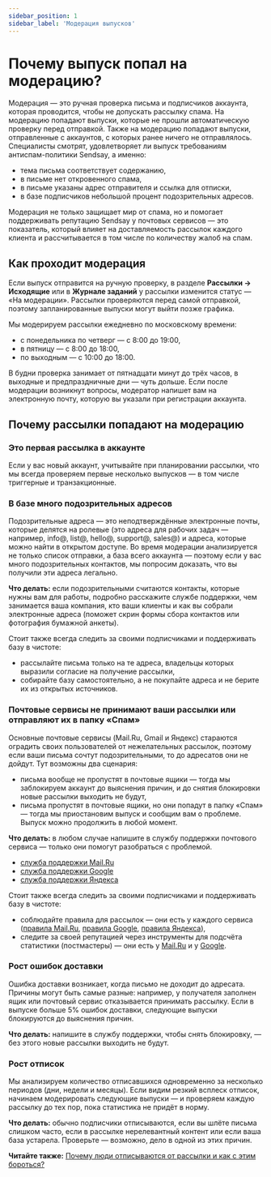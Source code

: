 ```yaml
---
sidebar_position: 1
sidebar_label: 'Модерация выпусков'
---
```


# Почему выпуск попал на модерацию?

Модерация — это ручная проверка письма и подписчиков аккаунта, которая проводится, чтобы не допускать рассылку спама. На модерацию попадают выпуски, которые не прошли автоматическую проверку перед отправкой. Также на модерацию попадают выпуски, отправленные с аккаунтов, с которых ранее ничего не отправлялось. Специалисты смотрят, удовлетворяет ли выпуск требованиям антиспам-политики Sendsay, а именно:

- тема письма соответствует содержанию,
- в письме нет откровенного спама,
- в письме указаны адрес отправителя и ссылка для отписки,
- в базе подписчиков небольшой процент подозрительных адресов.

Модерация не только защищает мир от спама, но и помогает поддерживать репутацию Sendsay у почтовых сервисов — это показатель, который влияет на доставляемость рассылок каждого клиента и рассчитывается в том числе по количеству жалоб на спам.

## Как проходит модерация

Если выпуск отправится на ручную проверку, в разделе **Рассылки → Исходящие** или в **Журнале заданий** у рассылки изменится статус — «На модерации». Рассылки проверяются перед самой отправкой, поэтому запланированные выпуски могут выйти позже графика.

Мы модерируем рассылки ежедневно по московскому времени:

- с понедельника по четверг — с 8:00 до 19:00,
- в пятницу — с 8:00 до 18:00,
- по выходным — с 10:00 до 18:00.

В будни проверка занимает от пятнадцати минут до трёх часов, в выходные и предпраздничные дни — чуть дольше. Если после модерации возникнут вопросы, модератор напишет вам на электронную почту, которую вы указали при регистрации аккаунта.

## Почему рассылки попадают на модерацию

### Это первая рассылка в аккаунте

Если у вас новый аккаунт, учитывайте при планировании рассылки, что мы всегда проверяем первые несколько выпусков — в том числе триггерные и транзакционные.

### В базе много подозрительных адресов

Подозрительные адреса — это неподтверждённые электронные почты, которые делятся на ролевые (это адреса для рабочих задач — например, info@, list@, hello@, support@, sales@) и адреса, которые можно найти в открытом доступе. Во время модерации анализируется не только список отправки, а база всего аккаунта — поэтому если у вас много подозрительных контактов, мы попросим доказать, что вы получили эти адреса легально.

**Что делать:** если подозрительными считаются контакты, которые нужны вам для работы, подробно расскажите службе поддержки, чем занимается ваша компания, кто ваши клиенты и как вы собрали электронные адреса (поможет скрин формы сбора контактов или фотография бумажной анкеты).

Стоит также всегда следить за своими подписчиками и поддерживать базу в чистоте:

- рассылайте письма только на те адреса, владельцы которых выразили согласие на получение рассылки,
- собирайте базу самостоятельно, а не покупайте адреса и не берите их из открытых источников.

### Почтовые сервисы не принимают ваши рассылки или отправляют их в папку «Спам»

Основные почтовые сервисы (Mail.Ru, Gmail и Яндекс) стараются оградить своих пользователей от нежелательных рассылок, поэтому если ваши письма сочтут подозрительными, то до адресатов они не дойдут. Тут возможны два сценария:

- письма вообще не пропустят в почтовые ящики — тогда мы заблокируем аккаунт до выяснения причин, и до снятия блокировки новые рассылки выходить не будут,
- письма пропустят в почтовые ящики, но они попадут в папку «Спам» — тогда мы приостановим выпуск и сообщим вам о проблеме. Выпуск можно продолжить в любой момент.

**Что делать:** в любом случае напишите в службу поддержки почтового сервиса — только они помогут разобраться с проблемой.

- [служба поддержки Mail.Ru](https://help.mail.ru/mail-help/security/spam/trouble/spam_folder)
- [служба поддержки Google](https://support.google.com/mail/contact/bulk_send_new?visit_id=636748899138967206-3161671825&rd=1)
- [служба поддержки Яндекса](https://yandex.ru/support/pdd/troubleshooting/mail-get-feedback.html#mail-get-feedback)

Стоит также всегда следить за своими подписчиками и поддерживать базу в чистоте:

- соблюдайте правила для рассылок — они есть у каждого сервиса ([правила Mail.Ru](https://help.mail.ru/mail-help/rules/technical), [правила Google](https://support.google.com/mail/answer/81126), [правила Яндекса](https://yandex.ru/support/mail/web/letter/create/send-many-letters.html#honest-mailers)),
- следите за своей репутацией через инструменты для подсчёта статистики (постмастеры) — они есть у [Mail.Ru](https://postmaster.mail.ru/) и у [Google](https://gmail.com/postmaster/).

### Рост ошибок доставки

Ошибка доставки возникает, когда письмо не доходит до адресата. Причины могут быть самые разные: например, у получателя заполнен ящик или почтовый сервис отказывается принимать рассылку. Если в выпуске больше 5% ошибок доставки, следующие выпуски блокируются до выяснения причин.

**Что делать:** напишите в службу поддержки, чтобы снять блокировку, — без этого новые рассылки выходить не будут.

### Рост отписок

Мы анализируем количество отписавшихся одновременно за несколько периодов (дни, недели и месяцы). Если видим резкий всплеск отписок, начинаем модерировать следующие выпуски — и проверяем каждую рассылку до тех пор, пока статистика не придёт в норму.

**Что делать:** обычно подписчики отписываются, если вы шлёте письма слишком часто, если в рассылке нерелевантный контент или если ваша база устарела. Проверьте — возможно, дело в одной из этих причин.

**Читайте также:** [Почему люди отписываются от рассылки и как с этим бороться?](https://sendsay.ru/blog/pochiemu-liudi-otpisyvaiutsia-ot-rassylki-i-kak-s-etim-borotsia/)
